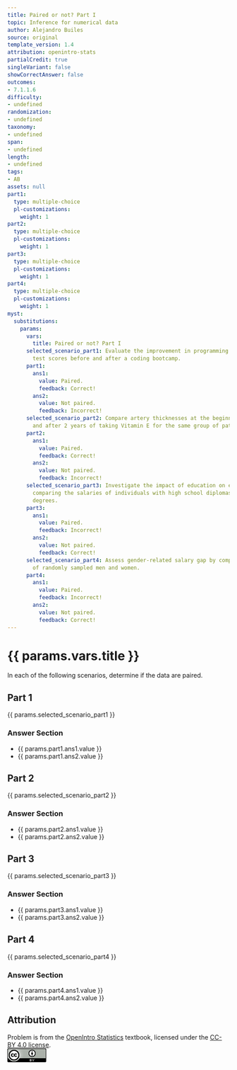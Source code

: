 ```yaml
---
title: Paired or not? Part I
topic: Inference for numerical data
author: Alejandro Builes
source: original
template_version: 1.4
attribution: openintro-stats
partialCredit: true
singleVariant: false
showCorrectAnswer: false
outcomes:
- 7.1.1.6
difficulty:
- undefined
randomization:
- undefined
taxonomy:
- undefined
span:
- undefined
length:
- undefined
tags:
- AB
assets: null
part1:
  type: multiple-choice
  pl-customizations:
    weight: 1
part2:
  type: multiple-choice
  pl-customizations:
    weight: 1
part3:
  type: multiple-choice
  pl-customizations:
    weight: 1
part4:
  type: multiple-choice
  pl-customizations:
    weight: 1
myst:
  substitutions:
    params:
      vars:
        title: Paired or not? Part I
      selected_scenario_part1: Evaluate the improvement in programming skills by comparing
        test scores before and after a coding bootcamp.
      part1:
        ans1:
          value: Paired.
          feedback: Correct!
        ans2:
          value: Not paired.
          feedback: Incorrect!
      selected_scenario_part2: Compare artery thicknesses at the beginning of a study
        and after 2 years of taking Vitamin E for the same group of patients.
      part2:
        ans1:
          value: Paired.
          feedback: Correct!
        ans2:
          value: Not paired.
          feedback: Incorrect!
      selected_scenario_part3: Investigate the impact of education on earnings by
        comparing the salaries of individuals with high school diplomas and college
        degrees.
      part3:
        ans1:
          value: Paired.
          feedback: Incorrect!
        ans2:
          value: Not paired.
          feedback: Correct!
      selected_scenario_part4: Assess gender-related salary gap by comparing salaries
        of randomly sampled men and women.
      part4:
        ans1:
          value: Paired.
          feedback: Incorrect!
        ans2:
          value: Not paired.
          feedback: Correct!
---
```

# {{ params.vars.title }}
In each of the following scenarios, determine if the data are paired.

## Part 1

{{ params.selected_scenario_part1 }}

### Answer Section

- {{ params.part1.ans1.value }}
- {{ params.part1.ans2.value }}

## Part 2

{{ params.selected_scenario_part2 }}

### Answer Section

- {{ params.part2.ans1.value }}
- {{ params.part2.ans2.value }}

## Part 3

{{ params.selected_scenario_part3 }}

### Answer Section

- {{ params.part3.ans1.value }}
- {{ params.part3.ans2.value }}

## Part 4

{{ params.selected_scenario_part4 }}

### Answer Section

- {{ params.part4.ans1.value }}
- {{ params.part4.ans2.value }}

## Attribution

Problem is from the [OpenIntro Statistics](https://openintro.org/book/os/) textbook, licensed under the [CC-BY 4.0 license](https://creativecommons.org/licenses/by/4.0/).<br>![Image representing the Creative Commons 4.0 BY license.](https://raw.githubusercontent.com/firasm/bits/master/by.png)